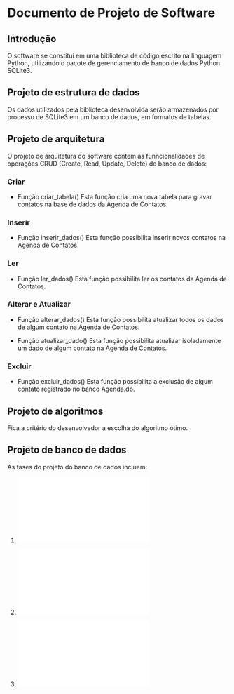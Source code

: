 # Documento de Projeto de Software

## Introdução
O software se constitui em uma biblioteca de código escrito na linguagem Python, utilizando o pacote de gerenciamento de banco de dados Python SQLite3.


## Projeto de estrutura de dados

Os dados utilizados pela biblioteca desenvolvida serão armazenados por processo de SQLite3 em um banco de dados, em formatos de tabelas. 


## Projeto de arquitetura

O projeto de arquitetura do software contem as funncionalidades de operações CRUD (Create, Read, Update, Delete) de banco de dados:

### Criar

- Função criar_tabela()
Esta função cria uma nova tabela para gravar contatos na base de dados da Agenda de Contatos.


### Inserir

- Função inserir_dados()
Esta função possibilita inserir novos contatos na Agenda de Contatos.


### Ler

- Função ler_dados()
Esta função possibilita ler os contatos da Agenda de Contatos.


### Alterar e Atualizar

- Função alterar_dados()
Esta função possibilita atualizar todos os dados de algum contato na Agenda de Contatos.

- Função atualizar_dado()
Esta função possibilita atualizar isoladamente um dado de algum contato na Agenda de Contatos.


### Excluir

- Função excluir_dados()
Esta função possibilita a exclusão de algum contato registrado no banco Agenda.db.


## Projeto de algoritmos
Fica a critério do desenvolvedor a escolha do algoritmo ótimo.


## Projeto de banco de dados

As fases do projeto do banco de dados incluem:

1. ![Projeto Conceitual](projConc.md)

2. ![Projeto Lógico](projLog.md)

3. ![Projeto Físico](projFis.md)
